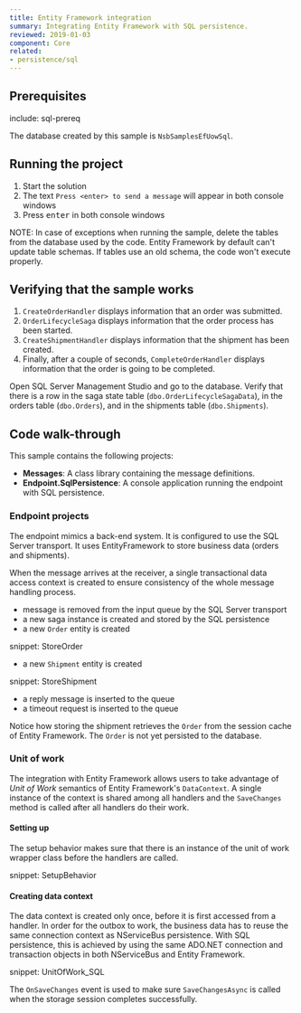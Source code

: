 ```yaml
---
title: Entity Framework integration
summary: Integrating Entity Framework with SQL persistence.
reviewed: 2019-01-03
component: Core
related:
- persistence/sql
---
```



## Prerequisites

include: sql-prereq

The database created by this sample is `NsbSamplesEfUowSql`.


## Running the project

 1. Start the solution
 2. The text `Press <enter> to send a message` will appear in both console windows
 3. Press <kbd>enter</kbd> in both console windows

NOTE: In case of exceptions when running the sample, delete the tables from the database used by the code. Entity Framework by default can't update table schemas. If tables use an old schema, the code won't execute properly.


## Verifying that the sample works

 1. `CreateOrderHandler` displays information that an order was submitted.
 2. `OrderLifecycleSaga` displays information that the order process has been started.
 3. `CreateShipmentHandler` displays information that the shipment has been created.
 4. Finally, after a couple of seconds, `CompleteOrderHandler` displays information that the order is going to be completed.

Open SQL Server Management Studio and go to the database. Verify that there is a row in the saga state table (`dbo.OrderLifecycleSagaData`), in the orders table (`dbo.Orders`), and in the shipments table (`dbo.Shipments`).


## Code walk-through

This sample contains the following projects:

 * **Messages**: A class library containing the message definitions.
 * **Endpoint.SqlPersistence**: A console application running the endpoint with SQL persistence.


### Endpoint projects

The endpoint mimics a back-end system. It is configured to use the SQL Server transport. It uses EntityFramework to store business data (orders and shipments).

When the message arrives at the receiver, a single transactional data access context is created to ensure consistency of the whole message handling process.

 * message is removed from the input queue by the SQL Server transport
 * a new saga instance is created and stored by the SQL persistence
 * a new `Order` entity is created

snippet: StoreOrder

 * a new `Shipment` entity is created

snippet: StoreShipment

 * a reply message is inserted to the queue
 * a timeout request is inserted to the queue

Notice how storing the shipment retrieves the `Order` from the session cache of Entity Framework. The `Order` is not yet persisted to the database.

### Unit of work

The integration with Entity Framework allows users to take advantage of *Unit of Work* semantics of Entity Framework's `DataContext`. A single instance of the context is shared among all handlers and the `SaveChanges` method is called after all handlers do their work.

#### Setting up

The setup behavior makes sure that there is an instance of the unit of work wrapper class before the handlers are called.

snippet: SetupBehavior

#### Creating data context

The data context is created only once, before it is first accessed from a handler. In order for the outbox to work, the business data has to reuse the same connection context as NServiceBus persistence. With SQL persistence, this is achieved by using the same ADO.NET connection and transaction objects in both NServiceBus and Entity Framework.

snippet: UnitOfWork_SQL

The `OnSaveChanges` event is used to make sure `SaveChangesAsync` is called when the storage session completes successfully.
